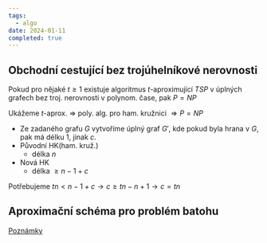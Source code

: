 ```yaml
---
tags:
  - algo
date: 2024-01-11
completed: true
---
```


## Obchodní cestující bez trojúhelníkové nerovnosti

Pokud pro nějaké $t \ge 1$ existuje algoritmus $t$-aproximující $TSP$ v úplných grafech bez troj. nerovnosti v polynom. čase, pak $P = NP$


Ukážeme $t$-aprox. $\Rightarrow$ poly. alg. pro ham. kružnici $\Rightarrow P=NP$

- Ze zadaného grafu $G$ vytvoříme úplný graf $G'$, kde pokud byla hrana v $G$, pak má délku 1, jinak $c$. 
- Původní HK(ham. kruž.) 
	- délka $n$
- Nová HK
	- délka $\ge n-1+c$

Potřebujeme $tn \lt n-1+c \rightarrow c \ge tn-n+1 \rightarrow c=tn$

## Aproximační schéma pro problém batohu

[Poznámky](https://pruvodce.ucw.cz/static/pruvodce.pdf#page=490)

